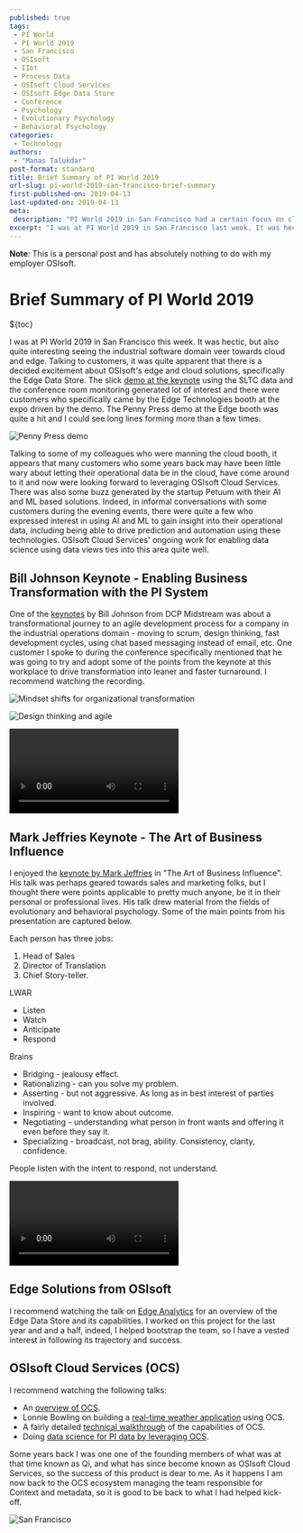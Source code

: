 ```yaml
---
published: true
tags:
 - PI World 
 - PI World 2019
 - San Francisco
 - OSIsoft
 - IIot
 - Process Data
 - OSIsoft Cloud Services
 - OSIsoft Edge Data Store
 - Conference
 - Psychology
 - Evolutionary Psychology 
 - Behavioral Psychology 
categories:
 - Technology
authors:
 - "Manas Talukdar"
post-format: standard
title: Brief Summary of PI World 2019
url-slug: pi-world-2019-san-francisco-brief-summary
first-published-on: 2019-04-13
last-updated-on: 2019-04-13
meta:
 description: "PI World 2019 in San Francisco had a certain focus on cloud and edge. Customer were very interested in solutions for both domains and the keynote demo helped drive some of that interest."
excerpt: "I was at PI World 2019 in San Francisco last week. It was hectic, but also quite interesting seeing the industrial software domain veer towards cloud and edge."
---
```


**Note**: This is a personal post and has absolutely nothing to do with my employer OSIsoft.

# Brief Summary of PI World 2019

${toc}

I was at PI World 2019 in San Francisco this week. It was hectic, but also quite interesting seeing the industrial software domain veer towards cloud and edge. Talking to customers, it was quite apparent that there is a decided excitement about OSIsoft's edge and cloud solutions, specifically the Edge Data Store. The slick [demo at the keynote](https://www.osisoft.com/Presentations/Engineering-Roadmap-4x/) using the SLTC data and the conference room monitoring generated lot of interest and there were customers who specifically came by the Edge Technologies booth at the expo driven by the demo. The Penny Press demo at the Edge booth was quite a hit and I could see long lines forming more than a few times.

![Penny Press demo](../../../../../blogdata/2019/04/13/pi-world-2019-san-francisco-brief-summary/images/penny-press.jpg)

Talking to some of my colleagues who were manning the cloud booth, it appears that many customers who some years back may have been little wary about letting their operational data be in the cloud, have come around to it and now were looking forward to leveraging OSIsoft Cloud Services. There was also some buzz generated by the startup Petuum with their AI and ML based solutions. Indeed, in informal conversations with some customers during the evening events, there were quite a few who expressed interest in using AI and ML to gain insight into their operational data, including being able to drive prediction and automation using these technologies. OSIsoft Cloud Services' ongoing work for enabling data science using data views ties into this area quite well.

## Bill Johnson Keynote - Enabling Business Transformation with the PI System

One of the [keynotes](https://www.osisoft.com/Presentations/DCP-Midstream---Enabling-Business-Transformation-with-the-PI-System--The-DCP-2-0-Journey-1x/) by Bill Johnson from DCP Midstream was about a transformational journey to an agile development process for a company in the industrial operations domain - moving to scrum, design thinking, fast development cycles, using chat based messaging instead of email, etc. One customer I spoke to during the conference specifically mentioned that he was going to try and adopt some of the points from the keynote at this workplace to drive transformation into leaner and faster turnaround. I recommend watching the recording.

![Mindset shifts for organizational transformation](../../../../../blogdata/2019/04/13/pi-world-2019-san-francisco-brief-summary/images/mindset-shifts-for-organizational-transformation.jpg)

![Design thinking and agile](../../../../../blogdata/2019/04/13/pi-world-2019-san-francisco-brief-summary/images/design-thinking-agile.jpg)

![video](https://cdn.osisoft.com/osi/presentations/2019-uc-san-francisco/US19NA-D1KY05-DCP-Johnson-OSIPI_PRESO_040319final.mp4)

## Mark Jeffries Keynote - The Art of Business Influence

I enjoyed the [keynote by Mark Jeffries](https://www.osisoft.com/Presentations/Keynote-Presentation--The-Art-of-Business-Influence--Mark-Jeffries/) in "The Art of Business Influence". His talk was perhaps geared towards sales and marketing folks, but I thought there were points applicable to pretty much anyone, be it in their personal or professional lives. His talk drew material from the fields of evolutionary and behavioral psychology. Some of the main points from his presentation are captured below.

Each person has three jobs:

1. Head of Sales
2. Director of Translation
3. Chief Story-teller.

LWAR

- Listen
- Watch
- Anticipate
- Respond

Brains

- Bridging - jealousy effect.
- Rationalizing - can you solve my problem.
- Asserting - but not aggressive. As long as in best interest of parties involved.
- Inspiring - want to know about outcome.
- Negotiating - understanding what person in front wants and offering it even before they say it.
- Specializing - broadcast, not brag, ability. Consistency, clarity, confidence.

People listen with the intent to respond, not understand.

![video](https://cdn.osisoft.com/osi/presentations/2019-uc-san-francisco/US19NA-D1KY06-Jeffries-Jeffries-New-Perfect-Presentation-2019.mp4)

## Edge Solutions from OSIsoft

I recommend watching the talk on [Edge Analytics](https://www.osisoft.com/Presentations/Edge-Analytics-with-the-PI-System--EDSx--OSIsoftx/) for an overview of the Edge Data Store and its capabilities. I worked on this project for the last year and and a half, indeed, I helped bootstrap the team, so I have a vested interest in following its trajectory and success.

## OSIsoft Cloud Services (OCS)

I recommend watching the following talks:

- An [overview of OCS](https://www.osisoft.com/Presentations/Cloud-Services/).
- Lonnie Bowling on building a [real-time weather application](https://www.osisoft.com/Presentations/Just-Another-Weather-Application-–-Evaluating-the-OSIsoft-Cloud-Services--Diemusx/) using OCS.
- A fairly detailed [technical walkthrough](https://www.osisoft.com/Presentations/OSIsoft-Cloud-Services-for-Developers/) of the capabilities of OCS.
- Doing [data science for PI data by leveraging OCS](https://www.osisoft.com/Presentations/Cloud-based-Data-Science-Enablement-for-the-PI-System--OSIsoftx/).

Some years back I was one one of the founding members of what was at that time known as Qi, and what has since become known as OSIsoft Cloud Services, so the success of this product is dear to me. As it happens I am now back to the OCS ecosystem managing the team responsible for Context and metadata, so it is good to be back to what I had helped kick-off.

![San Francisco](../../../../../blogdata/2019/04/13/pi-world-2019-san-francisco-brief-summary/images/san-francisco.jpg)
